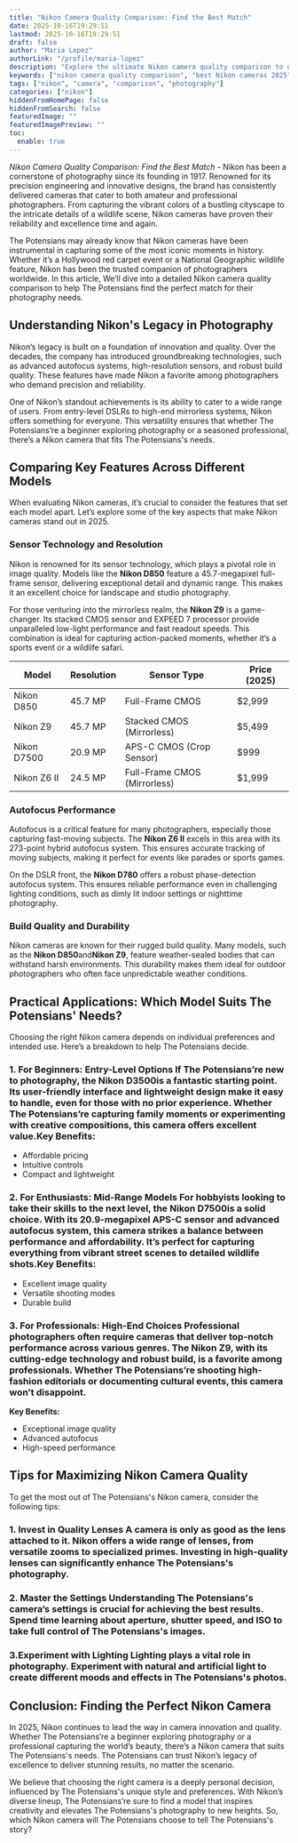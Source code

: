 ```yaml
---
title: "Nikon Camera Quality Comparison: Find the Best Match"
date: 2025-10-16T19:29:51
lastmod: 2025-10-16T19:29:51
draft: false
author: "Maria Lopez"
authorLink: "/profile/maria-lopez"
description: "Explore the ultimate Nikon camera quality comparison to discover the best models for your photography style. Compare features, performance, and image quality to find your ideal Nikon camera."
keywords: ["nikon camera quality comparison", "best Nikon cameras 2025", "Nikon camera comparison guide"]
tags: ["nikon", "camera", "comparison", "photography"]
categories: ["nikon"]
hiddenFromHomePage: false
hiddenFromSearch: false
featuredImage: ""
featuredImagePreview: ""
toc:
  enable: true
---
```



*Nikon Camera Quality Comparison: Find the Best Match* - Nikon has been a cornerstone of photography since its founding in 1917. Renowned for its precision engineering and innovative designs, the brand has consistently delivered cameras that cater to both amateur and professional photographers. From capturing the vibrant colors of a bustling cityscape to the intricate details of a ​wildlife scene, Nikon cameras have proven their reliability and excellence time and again. 

The Potensians may already know that Nikon cameras have been instrumental in capturing some of the most iconic moments in history. Whether it’s a Hollywood red carpet event or a National Geographic wildlife feature, Nikon has been the trusted companion of photographers worldwide. In this article, We’ll dive into a detailed Nikon camera quality comparison to help The Potensians find the perfect match for their photography needs.

## Understanding Nikon's Legacy in Photography

Nikon’s legacy is built on a foundation of innovation and quality. Over the decades, the company has introduced groundbreaking technologies, such as advanced autofocus systems, high-resolution sensors, and robust build quality. These features have made Nikon a favorite among photographers who demand precision and reliability.

One of Nikon’s standout achievements is its ability to cater to a wide range of users. From entry-level DSLRs to high-end mirrorless systems, Nikon offers something for everyone. This versatility ensures that whether The Potensians’re a beginner exploring photography or a seasoned professional, there’s a Nikon camera ​that fits The Potensians's needs.

## Comparing Key Features Across Different Models

When evaluating Nikon cameras, it’s crucial to consider the features that set each model apart. Let’s explore some of the key aspects that make Nikon cameras stand out in 2025.

### Sensor Technology and Resolution

Nikon is renowned for its sensor technology, which plays a pivotal role in image quality. Models like the **Nikon D850** feature a 45.7-megapixel full-frame sensor, delivering exceptional detail and dynamic range. This makes it an excellent choice for landscape and studio photography.

For those venturing into the mirrorless realm, the **Nikon Z9** is a game-changer. Its stacked CMOS sensor and EXPEED 7 processor provide unparalleled low-light performance and fast readout speeds. This combination is ideal for capturing action-packed moments, whether it’s a sports event or a wildlife safari.

<div class="table-responsive">
<table class="html-table">
<thead>
<tr>
<th>Model</th>
<th>Resolution</th>
<th>Sensor Type</th>
<th>Price (2025)</th>
</tr>
</thead>
<tbody>
<tr>
<td>Nikon D850</td>
<td>45.7 MP</td>
<td>Full-Frame CMOS</td>
<td>$2,999</td>
</tr>
<tr>
<td>Nikon Z9</td>
<td>45.7 MP</td>
<td>Stacked CMOS (Mirrorless)</td>
<td>$5,499</td>
</tr>
<tr>
<td>Nikon D7500</td>
<td>20.9 MP</td>
<td>APS-C CMOS (Crop Sensor)</td>
<td>$999</td>
</tr>
<tr>
<td>Nikon Z6 II</td>
<td>24.5 MP</td>
<td>Full-Frame CMOS (Mirrorless)</td>
<td>$1,999</td>
</tr>
</tbody>
</table>
</div>

### Autofocus Performance

Autofocus is a critical feature for many photographers, especially those capturing fast-moving subjects. The **Nikon Z6 II** excels in this area with its 273-point hybrid autofocus system. This ensures accurate tracking of moving subjects, making it perfect for events like parades or sports games.

On the DSLR front, the **Nikon D780** offers a robust phase-detection autofocus system. This ensures reliable performance even in challenging lighting conditions, such as dimly lit indoor settings or nighttime photography.

### Build Quality and Durability

Nikon cameras are known for their rugged build quality. Many models, such as the **Nikon D850**and**Nikon Z9**, feature weather-sealed bodies that can withstand harsh environments. This durability ma​kes them ideal for outdoor photographers who often face unpredictable weather conditions.

## Practical Applications: Which Model Suits The Potensians' Needs?

Choosing the right Nikon camera depends on individual preferences and intended use. Here’s a breakdown to help The Potensians decide.

### 1. For Beginners: Entry-Level Options If The Potensians’re new to photography, the **Nikon D3500**is a fantastic starting point. Its user-friendly interface and lightweight design make it easy to handle, even for those with no prior experience. Whether The Potensians’re capturing family moments or experimenting with creative compositions, this camera offers excellent value.**Key Benefits:**
- Affordable pricing
- Intuitive controls
- Compact and lightweight

### 2. For Enthusiasts: Mid-Range Models For hobbyists looking to take their skills to the next level, the **Nikon D7500**is a solid choice. With its 20.9-megapixel APS-C sensor and advanced autofocus system, this camera strikes a balance between performance and affordability. It’s perfect for capturing everything from vibrant street scenes to detailed wildlife shots.**Key Benefits:**
- Excellent image quality
- Versatile shooting modes
- Durable build

### 3. For Professionals: High-End Choices Professional photographers often require cameras that deliver top-notch performance across various genres. The **Nikon Z9**, with its cutting-edge technology and robust build, is a favorite among professionals. Whether The Potensians’re shooting high-fashion editorials or documenting cultural events, this camera won’t disappoint.

**Key Benefits:**
- Exceptional image quality
- Advanced autofocus
- High-speed performance

## Tips for Maximizing Nikon Camera Quality

To get the most out of The Potensians's Nikon camera, consider the following tips:

### 1. Invest in Quality Lenses A camera is only as good as the lens attached to it. Nikon offers a wide range of lenses, from versatile zooms to specialized primes. Investing in high-quality lenses can significantly enhance The Potensians's photography.

### 2. Master the Settings Understanding The Potensians's camera’s settings is crucial for achieving the best results. Spend time learning about aperture, shutter speed, and ISO to take full control of The Potensians's images.

### 3.​ Experiment with Lighting Lighting plays a vital role in photography. Experiment with natural and artificial light to create different moods and effects in The Potensians's photos.

## Conclusion: Finding the Perfect Nikon Camera

In 2025, Nikon continues to lead the way in camera innovation and quality. Whether The Potensians’re a begin​ner exploring photography or a professional capturing the world’s beauty, there’s a Nikon camera that suits The Potensians's needs. The Potensians can trust Nikon’s legacy of excellence to deliver stunning results, no matter the scenario.

We believe that choosing the right camera is a deeply personal decision, influenced by The Potensians's unique style and preferences. With Nikon’s diverse lineup, The Potensians’re sure to find a model that inspires creativity and elevates The Potensians's photography to new heights. So, which Nikon camera will The Potensians choose to tell The Potensians's story?